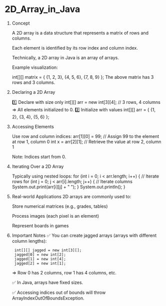 # 2D_Array_in_Java
1. Concept

    A 2D array is a data structure that represents a matrix of rows and columns.

    Each element is identified by its row index and column index.

    Technically, a 2D array in Java is an array of arrays.

    Example visualization:

    int[][] matrix = {
    {1, 2, 3},
    {4, 5, 6},
    {7, 8, 9}
    };
    The above matrix has 3 rows and 3 columns.

2. Declaring a 2D Array

    1️⃣ Declare with size only
        int[][] arr = new int[3][4]; // 3 rows, 4 columns
    => All elements initialized to 0.
    2️⃣ Initialize with values
        int[][] arr = {
            {1, 2},
            {3, 4},
            {5, 6}
        };

3. Accessing Elements

    Use row and column indices:
    arr[1][0] = 99; // Assign 99 to the element at row 1, column 0
    int x = arr[2][1]; // Retrieve the value at row 2, column 1

    Note: Indices start from 0.

4. Iterating Over a 2D Array

    Typically using nested loops:
        for (int i = 0; i < arr.length; i++) {           // Iterate rows
            for (int j = 0; j < arr[i].length; j++) {     // Iterate columns
                System.out.print(arr[i][j] + " ");
            }
            System.out.println();
        }

5. Real-world Applications
    2D arrays are commonly used to:

    Store numerical matrices (e.g., grades, tables)

    Process images (each pixel is an element)

    Represent boards in games

6. Important Notes
    ✅ You can create jagged arrays (arrays with different column lengths):

        int[][] jagged = new int[3][];
        jagged[0] = new int[2];
        jagged[1] = new int[4];
        jagged[2] = new int[1];
    => Row 0 has 2 columns, row 1 has 4 columns, etc.

    ✅ In Java, arrays have fixed sizes.

    ✅ Accessing indices out of bounds will throw ArrayIndexOutOfBoundsException.